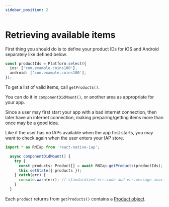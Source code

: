 ```yaml
---
sidebar_position: 2
---
```


# Retrieving available items

First thing you should do is to define your product IDs for iOS and Android separately like defined below.

```ts
const productIds = Platform.select({
  ios: ['com.example.coins100'],
  android: ['com.example.coins100'],
});
```

To get a list of valid items, call `getProducts()`.

You can do it in `componentDidMount()`, or another area as appropriate for your app.

Since a user may first start your app with a bad internet connection, then later have an internet connection, making preparing/getting items more than once may be a good idea.

Like if the user has no IAPs available when the app first starts, you may want to check again when the user enters your IAP store.

```ts
import * as RNIap from 'react-native-iap';

  async componentDidMount() {
    try {
      const products: Product[] = await RNIap.getProducts(productIds);
      this.setState({ products });
    } catch(err) {
      console.warn(err); // standardized err.code and err.message available
    }
  }
```

Each `product` returns from `getProducts()` contains a [Product object](../api_reference/product).
